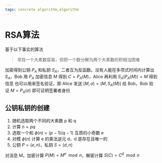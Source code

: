 ```yaml
---
tags: concrete algorithm,algorithm
---
```

# RSA算法

基于以下事实的算法

> 寻找一个大素数容易，但把一个数分解为两个大素数的积相当困难

加密得到公钥 $P_A$ 和私钥 $S_A$，二者互为反函数。没有人能在多项式时间内计算出 $S_A$，Bob 用 $P_A$ 加密信息 M 得到 $C=P_A(M)$，Alice 再利用 $S_A(P_A(M))=M$ 得到信息
也可以用来签名验证，即 Alice 发送 $(M, \sigma)=(M, S_A(M))$ 给 Bob，Bob 验证 $M=P_A(\sigma)$ 即可证明签署者身份

## 公钥私钥的创建

1. 随机选取两个不同的大素数 p 和 q
2. 计算 $n=pq$
3. 选取一个和 $\phi(n)=(p-1)(q-1)$ 互质的小奇数 e
4. 对模 $\phi(n)$ 计算 e 的乘法逆元 d，d 是存在且唯一的
5. 公钥 $P=(e,n)$，私钥 $S=(d,n)$

对消息 M，加密计算 $P(M)=M^e \mod n$，解密计算 $S(C)=C^d \mod n$
